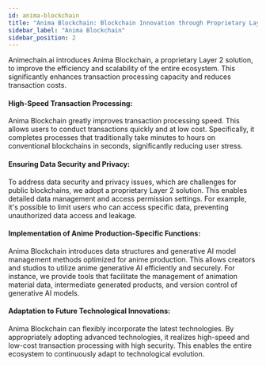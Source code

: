 ```yaml
---
id: anima-blockchain
title: "Anima Blockchain: Blockchain Innovation through Proprietary Layer 2 Solution"
sidebar_label: "Anima Blockchain"
sidebar_position: 2
---
```



Animechain.ai introduces Anima Blockchain, a proprietary Layer 2 solution, to improve the efficiency and scalability of the entire ecosystem. This significantly enhances transaction processing capacity and reduces transaction costs.


#### High-Speed Transaction Processing: 

Anima Blockchain greatly improves transaction processing speed. This allows users to conduct transactions quickly and at low cost. Specifically, it completes processes that traditionally take minutes to hours on conventional blockchains in seconds, significantly reducing user stress.


#### Ensuring Data Security and Privacy:

To address data security and privacy issues, which are challenges for public blockchains, we adopt a proprietary Layer 2 solution. This enables detailed data management and access permission settings. For example, it's possible to limit users who can access specific data, preventing unauthorized data access and leakage.


#### Implementation of Anime Production-Specific Functions: 

Anima Blockchain introduces data structures and generative AI model management methods optimized for anime production. This allows creators and studios to utilize anime generative AI efficiently and securely. For instance, we provide tools that facilitate the management of animation material data, intermediate generated products, and version control of generative AI models.


#### Adaptation to Future Technological Innovations: 

Anima Blockchain can flexibly incorporate the latest technologies. By appropriately adopting advanced technologies, it realizes high-speed and low-cost transaction processing with high security. This enables the entire ecosystem to continuously adapt to technological evolution.
